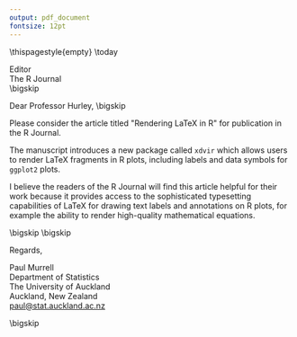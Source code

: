 ```yaml
---
output: pdf_document
fontsize: 12pt
---
```


\thispagestyle{empty}
\today

Editor   
The R Journal  
\bigskip

Dear Professor Hurley,
\bigskip

Please consider the article titled "Rendering LaTeX in R" for publication in the
R Journal.

The manuscript introduces a new package called `xdvir` which allows users to
render LaTeX fragments in R plots, including labels and data symbols for
`ggplot2` plots.

I believe the readers of the R Journal will find this article helpful for their
work because it provides access to the sophisticated typesetting capabilities of
LaTeX for drawing text labels and annotations on R plots, for example the
ability to render high-quality mathematical equations.

\bigskip
\bigskip

Regards,
    
    
    
Paul Murrell  
Department of Statistics  
The University of Auckland  
Auckland, New Zealand  
paul@stat.auckland.ac.nz    

\bigskip

